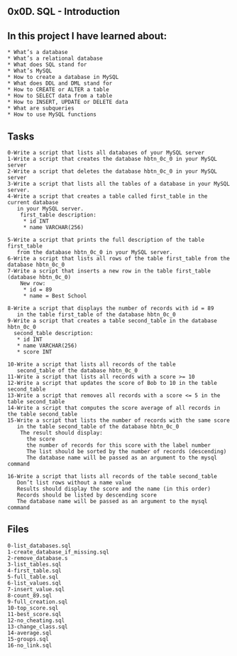## 0x0D. SQL - Introduction
## In this project I have learned about:
    * What’s a database
    * What’s a relational database
    * What does SQL stand for
    * What’s MySQL
    * How to create a database in MySQL
    * What does DDL and DML stand for
    * How to CREATE or ALTER a table
    * How to SELECT data from a table
    * How to INSERT, UPDATE or DELETE data
    * What are subqueries
    * How to use MySQL functions
## Tasks                                                                                                   
    0-Write a script that lists all databases of your MySQL server                            
    1-Write a script that creates the database hbtn_0c_0 in your MySQL server                 
    2-Write a script that deletes the database hbtn_0c_0 in your MySQL server                  
    3-Write a script that lists all the tables of a database in your MySQL server.             
    4-Write a script that creates a table called first_table in the current database      
       in your MySQL server.
        first_table description:
         * id INT
         * name VARCHAR(256)

    5-Write a script that prints the full description of the table first_table                  
       from the database hbtn_0c_0 in your MySQL server.
    6-Write a script that lists all rows of the table first_table from the database hbtn_0c_0 
    7-Write a script that inserts a new row in the table first_table (database hbtn_0c_0)      
        New row:
         * id = 89
         * name = Best School

    8-Write a script that displays the number of records with id = 89                           
       in the table first_table of the database hbtn_0c_0
    9-Write a script that creates a table second_table in the database hbtn_0c_0              
      second_table description:
       * id INT
       * name VARCHAR(256)
       * score INT
 
    10-Write a script that lists all records of the table                                       
       second_table of the database hbtn_0c_0
    11-Write a script that lists all records with a score >= 10                                
    12-Write a script that updates the score of Bob to 10 in the table second_table            
    13-Write a script that removes all records with a score <= 5 in the table second_table     
    14-Write a script that computes the score average of all records in the table second_table 
    15-Write a script that lists the number of records with the same score                     
       in the table second_table of the database hbtn_0c_0
        The result should display:
          the score
          the number of records for this score with the label number
          The list should be sorted by the number of records (descending)
          The database name will be passed as an argument to the mysql command

    16-Write a script that lists all records of the table second_table                        
       Don’t list rows without a name value
       Results should display the score and the name (in this order)
       Records should be listed by descending score 
       The database name will be passed as an argument to the mysql command
## Files
    0-list_databases.sql
    1-create_database_if_missing.sql
    2-remove_database.s
    3-list_tables.sql
    4-first_table.sql
    5-full_table.sql
    6-list_values.sql
    7-insert_value.sql
    8-count_89.sql
    9-full_creation.sql
    10-top_score.sql
    11-best_score.sql
    12-no_cheating.sql
    13-change_class.sql
    14-average.sql
    15-groups.sql
    16-no_link.sql
